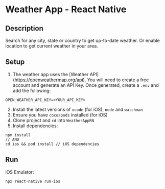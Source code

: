 # Weather App - React Native

## Description
Search for any city, state or country to get up-to-date weather. Or enable location to get current weather in your area.

## Setup
1. The weather app uses the [Weather API] (https://openweathermap.org/api). You will need to create a free account and generate an API Key. Once generated, create a `.env` and add the following:
```
OPEN_WEATHER_API_KEY=<YOUR_API_KEY>
```
2. Install the latest versions of `xcode` (for iOS), `node` and `watchman`
3. Ensure you have `cocoapods` installed (for iOS)
4. Clone project and `cd` into `WeatherAppRN`
5. Install dependencies:
```
npm install
// AND
cd ios && pod install // iOS dependencies
```

## Run
iOS Emulator:
```
npx react-native run-ios
```
